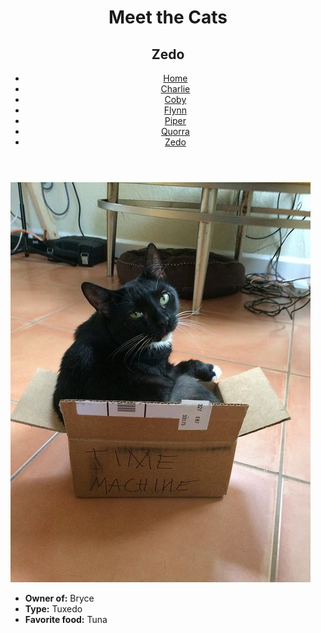 <!DOCTYPE html>
<html lang="en">
  <head>
    <meta charset="UTF-8" />
    <title>Meet the Cats | Zedo</title>
    <link href="css/style.css" rel""stylesheet"/>
  </head>

  <body>
    <header>
      <h1>Meet the Cats</h1>
      <h2>Zedo</h2>

 <nav>
 <ul>
          <li><a href="index.md">Home</a></li>
          <li><a href="black-n-white/charlie.md">Charlie</a></li>
          <li><a href="snowshoe/coby.md">Coby</a></li>
          <li><a href="tabby/flynn.md">Flynn</a></li>
          <li><a href="egyptian-mau/piper.md">Piper</a></li>
          <li><a href="tabby/quorra.md">Quorra</a></li>
          <li><a href="tux/zedo.md">Zedo</a></li>
        </ul>
      </nav>
 </header>

 <main>

 <img src="img/zedo.jpg" alt="Zedo" />
 <ul>
        <li><strong>Owner of:</strong> Bryce</li>
        <li><strong>Type:</strong> Tuxedo</li>
        <li><strong>Favorite food:</strong> Tuna</li>
      </ul>

 </main>
</body>
</html>
